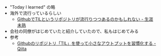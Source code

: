 - "Today I learned" の略
- 海外で流行っているらしい
    - [GithubでTILというリポジトリが流行りつつあるのかもしれない - 生涯未熟](https://syossan.hateblo.jp/entry/2016/02/16/144305)
- 会社の同僚がはじめていたと紹介していたので、私もはじめてみる
- 参考
    - [Githubのリポジトリ「TIL」を使って小さなアウトプットを習慣化する - Qiita](https://qiita.com/nemui_/items/239335b4ed0c3c797add)
